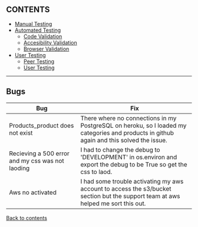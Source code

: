 ## **CONTENTS**

- [Manual Testing](#manual-testing)
- [Automated Testing](#automated-testing)
  - [Code Validation](#code-validation)
  - [Accesibility Validation](#accesibility-validation)
  - [Browser Validation](#browser-validation)
- [User Testing](#user-testing)
  - [Peer Testing](#peer-testing)
  - [User Testing](#user-testing)

---

## **Bugs**

Bug | Fix
--------|--------
Products_product does not exist | There where no connections in my PostgreSQL on heroku, so I loaded my categories and products in github again and this solved the issue.
Recieving a 500 error and my css was not laoding | I had to change the debug to 'DEVELOPMENT' in os.environ and export the debug to be True so get the css to laod.
Aws no activated |I had some trouble activating my aws account to access the s3/bucket section but the support team at aws helped me sort this out.

[Back to contents](#content)
